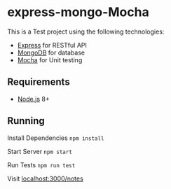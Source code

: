 # express-mongo-Mocha

This is a Test project using the following technologies:
- [Express](http://expressjs.com/) for RESTful API
- [MongoDB](https://www.mongodb.com/) for database
- [Mocha](https://mochajs.org/) for Unit testing

## Requirements

- [Node.js](https://nodejs.org/en/) 8+

## Running

Install Dependencies
```npm install```

Start Server
```npm start```

Run Tests
```npm run test```

Visit [localhost:3000/notes](http://localhost:3000/notes)
